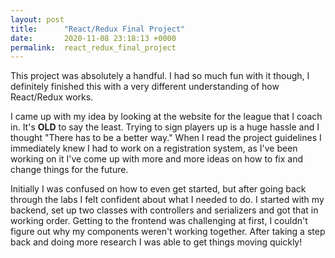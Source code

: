```yaml
---
layout: post
title:      "React/Redux Final Project"
date:       2020-11-08 23:18:13 +0000
permalink:  react_redux_final_project
---
```


This project was absolutely a handful. I had so much fun with it though, I definitely finished this with a very different understanding of how React/Redux works. 

I came up with my idea by looking at the website for the league that I coach in. It's **OLD** to say the least. Trying to sign players up is a huge hassle and I thought "There has to be a better way." When I read the project guidelines I immediately knew I had to work on a registration system, as I've been working on it I've come up with more and more ideas on how to fix and change things for the future. 

Initially I was confused on how to even get started, but after going back through the labs I felt confident about what I needed to do. I started with my backend, set up two classes with controllers and serializers and got that in working order.
Getting to the frontend was challenging at first, I couldn't figure out why my components weren't working together. After taking a step back and doing more research I was able to get things moving quickly!
